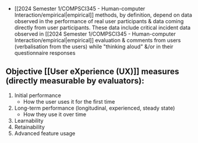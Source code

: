 - [[2024 Semester 1/COMPSCI345 - Human-computer Interaction/empirical|empirical]] methods, by definition, depend on data observed in the performance of real user participants & data coming directly from user participants. These data include critical incident data observed in [[2024 Semester 1/COMPSCI345 - Human-computer Interaction/empirical|empirical]] evaluation & comments from users (verbalisation from the users) while "thinking aloud" &/or in their questionnaire responses
## Objective [[User eXperience (UX)]] measures (directly measurable by evaluators):
1. Initial performance
	- How the user uses it for the first time
2. Long-term performance (longitudinal, experienced, steady state) 
	- How they use it over time
3. Learnability
4. Retainability
5. Advanced feature usage
